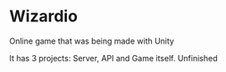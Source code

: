 # Wizardio
Online game that was being made with Unity

It has 3 projects: Server, API and Game itself. Unfinished
